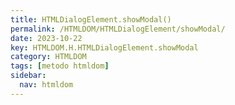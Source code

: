 ```yaml
---
title: HTMLDialogElement.showModal()
permalink: /HTMLDOM/HTMLDialogElement/showModal/
date: 2023-10-22
key: HTMLDOM.H.HTMLDialogElement.showModal
category: HTMLDOM
tags: [metodo htmldom]
sidebar:
  nav: htmldom
---
```

